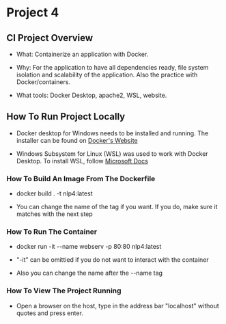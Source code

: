 # Project 4

## CI Project Overview
- What: Containerize an application with Docker.

- Why: For the application to have all dependencies ready, file system isolation and scalability of the application. Also the practice with Docker/containers.

- What tools: Docker Desktop, apache2, WSL, website.


## How To Run Project Locally
- Docker desktop for Windows needs to be installed and running. The installer can be found on [Docker's Website](https://www.docker.com/products/docker-desktop/)

- Windows Subsystem for Linux (WSL) was used to work with Docker Desktop. To install WSL, follow [Microsoft Docs](https://learn.microsoft.com/en-us/windows/wsl/install)


### How To Build An Image From The Dockerfile
- docker build . -t nlp4:latest

- You can change the name of the tag if you want. If you do, make sure it matches with the next step

### How To Run The Container
- docker run -it --name webserv -p 80:80 nlp4:latest

- "-it" can be omittied if you do not want to interact with the container 
- Also you can change the name after the --name tag

### How To View The Project Running
- Open a browser on the host, type in the address bar "localhost" without quotes and press enter.